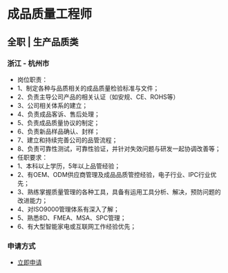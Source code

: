 
# 成品质量工程师
## 全职  |  生产品质类
### 浙江 - 杭州市

- 岗位职责：
- 1、制定各种与品质相关的成品质量检验标准与文件；
- 2、负责主导公司产品的相关认证（如安规、CE、ROHS等）
- 3、公司相关体系的建立；
- 4、负责成品客诉、售后处理；
- 5、负责成品质量协议的制定；
- 6、负责新品样品确认、封样；
- 7、建立和持续完善公司的品管流程；
- 8、负责可靠性测试，可靠性验证，并针对失效问题与研发一起协调改善等；
- 任职要求：
- 1、本科以上学历，5年以上品管经验；
- 2、有OEM、ODM供应商管理及成品品质管控经验，电子行业、IPC行业优先；
- 3、熟练掌握质量管理的各种工具，具备有运用工具分析、解决，预防问题的改进能力；
- 4、对ISO9000管理体系有深入了解；
- 5、熟悉8D、FMEA、MSA、SPC管理；
- 6、有大型智能家电或互联网工作经验优先；
### 申请方式
- <a href="mailto:hr@tuya.com?subject=求职简历-成品质量工程师-来自GitHub">立即申请</a>